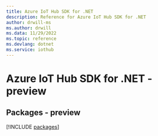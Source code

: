```yaml
---
title: Azure IoT Hub SDK for .NET
description: Reference for Azure IoT Hub SDK for .NET
author: drwill-ms
ms.author: drwill
ms.data: 11/29/2022
ms.topic: reference
ms.devlang: dotnet
ms.service: iothub
---
```

# Azure IoT Hub SDK for .NET - preview
## Packages - preview
[!INCLUDE [packages](iot-hub-index.md)]